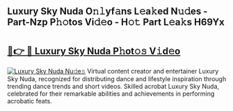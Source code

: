 ## Luxury Sky Nuda O𝚗𝚕yf𝚊ns L𝚎a𝚔ed N𝚞𝚍es - Part-Nzp P𝚑𝚘tos Vi𝚍𝚎o - H𝚘𝚝 Part L𝚎a𝚔s H69Yx

# <h2><a href="http://kf75rn.oniu.top/?m=Luxury+Sky+Nuda">🔗👉 🔴 Luxury Sky Nuda P𝚑ot𝚘𝚜 V𝚒d𝚎o</a></h2>

[![Luxury Sky Nuda Nu𝚍e𝚜](https://i.imgur.com/0qMVB7G.gif)](http://kf75rn.oniu.top/?m=Luxury+Sky+Nuda)
Virtual content creator and entertainer Luxury Sky Nuda, recognized for distributing dance and lifestyle inspiration through trending dance trends and short videos. Skilled acrobat Luxury Sky Nuda, celebrated for their remarkable abilities and achievements in performing acrobatic feats.  
